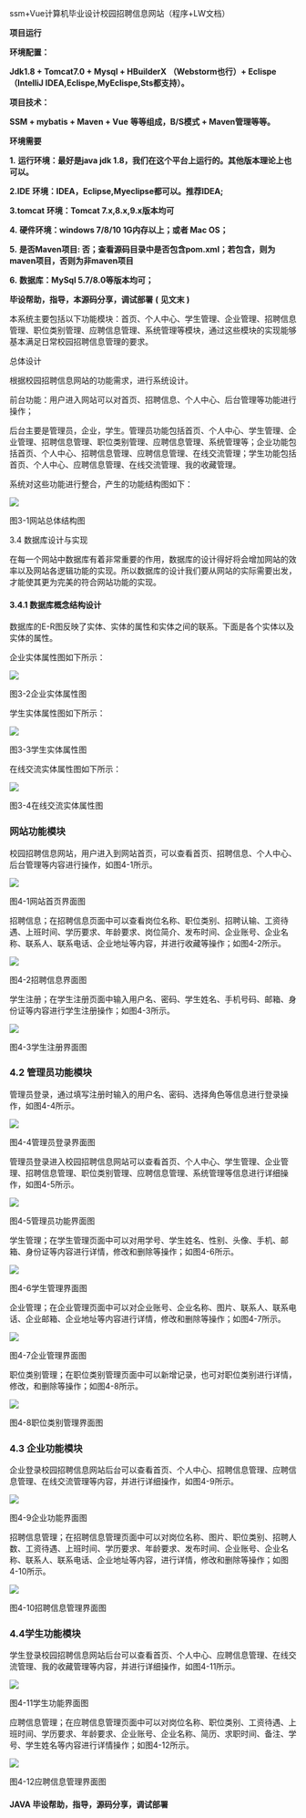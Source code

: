 ssm+Vue计算机毕业设计校园招聘信息网站（程序+LW文档）

**项目运行**

**环境配置：**

**Jdk1.8 + Tomcat7.0 + Mysql + HBuilderX** **（Webstorm也行）+ Eclispe（IntelliJ
IDEA,Eclispe,MyEclispe,Sts都支持）。**

**项目技术：**

**SSM + mybatis + Maven + Vue** **等等组成，B/S模式 + Maven管理等等。**

**环境需要**

**1.** **运行环境：最好是java jdk 1.8，我们在这个平台上运行的。其他版本理论上也可以。**

**2.IDE** **环境：IDEA，Eclipse,Myeclipse都可以。推荐IDEA;**

**3.tomcat** **环境：Tomcat 7.x,8.x,9.x版本均可**

**4.** **硬件环境：windows 7/8/10 1G内存以上；或者 Mac OS；**

**5.** **是否Maven项目: 否；查看源码目录中是否包含pom.xml；若包含，则为maven项目，否则为非maven项目**

**6.** **数据库：MySql 5.7/8.0等版本均可；**

**毕设帮助，指导，本源码分享，调试部署** **(** **见文末** **)**

本系统主要包括以下功能模块：首页、个人中心、学生管理、企业管理、招聘信息管理、职位类别管理、应聘信息管理、系统管理等模块，通过这些模块的实现能够基本满足日常校园招聘信息管理的要求。

总体设计

根据校园招聘信息网站的功能需求，进行系统设计。

前台功能：用户进入网站可以对首页、招聘信息、个人中心、后台管理等功能进行操作；

后台主要是管理员，企业，学生。管理员功能包括首页、个人中心、学生管理、企业管理、招聘信息管理、职位类别管理、应聘信息管理、系统管理等；企业功能包括首页、个人中心、招聘信息管理、应聘信息管理、在线交流管理；学生功能包括首页、个人中心、应聘信息管理、在线交流管理、我的收藏管理。

系统对这些功能进行整合，产生的功能结构图如下：

![](./res/180aa582066c4ce78e8adf22d6e4afb2.png)

图3-1网站总体结构图

3.4 数据库设计与实现

在每一个网站中数据库有着非常重要的作用，数据库的设计得好将会增加网站的效率以及网站各逻辑功能的实现。所以数据库的设计我们要从网站的实际需要出发，才能使其更为完美的符合网站功能的实现。

#### 3.4.1 数据库概念结构设计

数据库的E-R图反映了实体、实体的属性和实体之间的联系。下面是各个实体以及实体的属性。

企业实体属性图如下所示：

![](./res/fa767b7275804aceb42956975209db1a.png)

图3-2企业实体属性图

学生实体属性图如下所示：

![](./res/08d84349862c4aa08e8ea306059c419c.png)

图3-3学生实体属性图

在线交流实体属性图如下所示：

![](./res/79d213b87c614f2e8305a957450e92d3.png)

图3-4在线交流实体属性图

### 网站功能模块

校园招聘信息网站，用户进入到网站首页，可以查看首页、招聘信息、个人中心、后台管理等内容进行操作，如图4-1所示。

![](./res/8c23fa9f3bfa4462868c5e3f7cdd0888.png)

图4-1网站首页界面图

招聘信息；在招聘信息页面中可以查看岗位名称、职位类别、招聘认输、工资待遇、上班时间、学历要求、年龄要求、岗位简介、发布时间、企业账号、企业名称、联系人、联系电话、企业地址等内容，并进行收藏等操作；如图4-2所示。

![](./res/8e39291179b946a1b8c56ebae38cfee2.png)

图4-2招聘信息界面图

学生注册；在学生注册页面中输入用户名、密码、学生姓名、手机号码、邮箱、身份证等内容进行学生注册操作；如图4-3所示。

![](./res/7efd2fc5ad38426c9125ede58fba038e.png)

图4-3学生注册界面图

### 4.2 管理员功能模块

管理员登录，通过填写注册时输入的用户名、密码、选择角色等信息进行登录操作，如图4-4所示。

![](./res/a064762614554215a27415e223567b66.png)

图4-4管理员登录界面图

管理员登录进入校园招聘信息网站可以查看首页、个人中心、学生管理、企业管理、招聘信息管理、职位类别管理、应聘信息管理、系统管理等信息进行详细操作，如图4-5所示。

![](./res/910707e61c4944baa0c99beea9a806ad.png)

图4-5管理员功能界面图

学生管理；在学生管理页面中可以对用学号、学生姓名、性别、头像、手机、邮箱、身份证等内容进行详情，修改和删除等操作；如图4-6所示。

![](./res/e36857dffb4545b880e499486ead4d1c.png)

图4-6学生管理界面图

企业管理；在企业管理页面中可以对企业账号、企业名称、图片、联系人、联系电话、企业邮箱、企业地址等内容进行详情，修改和删除等操作；如图4-7所示。

![](./res/97873f12775148d3a5b832aa6e7260c6.png)

图4-7企业管理界面图

职位类别管理；在职位类别管理页面中可以新增记录，也可对职位类别进行详情，修改，和删除等操作；如图4-8所示。

![](./res/49aaee6993df4ec692673da52d1ad3ba.png)

图4-8职位类别管理界面图

### 4.3 企业功能模块

企业登录校园招聘信息网站后台可以查看首页、个人中心、招聘信息管理、应聘信息管理、在线交流管理等内容，并进行详细操作，如图4-9所示。

![](./res/6d9fc05a98a2471ea73b59a4d024ad36.png)

图4-9企业功能界面图

招聘信息管理；在招聘信息管理页面中可以对岗位名称、图片、职位类别、招聘人数、工资待遇、上班时间、学历要求、年龄要求、发布时间、企业账号、企业名称、联系人、联系电话、企业地址等内容，进行详情，修改和删除等操作；如图4-10所示。

![](./res/5bc48f45618f41c0a6ee106789679cb2.png)

图4-10招聘信息管理界面图

### 4.4学生功能模块

学生登录校园招聘信息网站后台可以查看首页、个人中心、应聘信息管理、在线交流管理、我的收藏管理等内容，并进行详细操作，如图4-11所示。

![](./res/7cbde2ead9694b99824bdfbeda4d04bb.png)

图4-11学生功能界面图

应聘信息管理；在应聘信息管理页面中可以对岗位名称、职位类别、工资待遇、上班时间、学历要求、年龄要求、企业账号、企业名称、简历、求职时间、备注、学号、学生姓名等内容进行详情操作；如图4-12所示。

![](./res/5e9f62e0adf94ac39ea4b2ae7fbbcf9e.png)

图4-12应聘信息管理界面图

#### **JAVA** **毕设帮助，指导，源码分享，调试部署**

